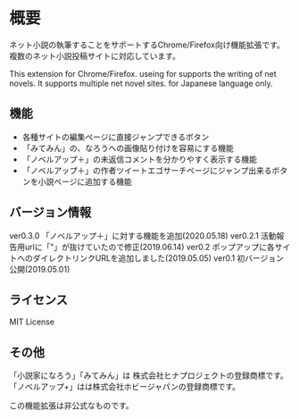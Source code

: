 # 概要
ネット小説の執筆することをサポートするChrome/Firefox向け機能拡張です。
複数のネット小説投稿サイトに対応しています。

This extension for Chrome/Firefox. useing for supports the writing of net novels. It supports multiple net novel sites.
for Japanese language only.

## 機能
- 各種サイトの編集ページに直接ジャンプできるボタン
- 「みてみん」の、なろうへの画像貼り付けを容易にする機能
- 「ノベルアップ＋」の未返信コメントを分かりやすく表示する機能
- 「ノベルアップ＋」の作者ツイートエゴサーチページにジャンプ出来るボタンを小説ページに追加する機能

## バージョン情報
ver0.3.0 「ノベルアップ＋」に対する機能を追加(2020.05.18)
ver0.2.1 活動報告用urlに「"」が抜けていたので修正(2019.06.14)
ver0.2 ポップアップに各サイトへのダイレクトリンクURLを追加しました(2019.05.05)
ver0.1 初バージョン公開(2019.05.01)

## ライセンス
MIT License

## その他
「小説家になろう」「みてみん」は 株式会社ヒナプロジェクトの登録商標です。
「ノベルアップ+」はは株式会社ホビージャパンの登録商標です。

この機能拡張は非公式なものです。
